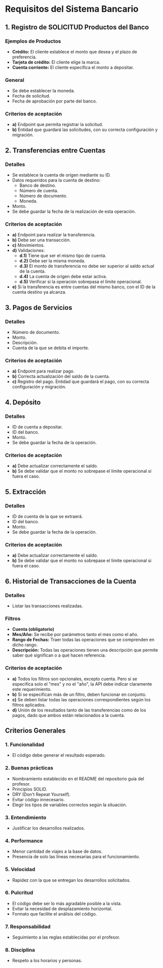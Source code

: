 # Requisitos del Sistema Bancario

## 1. Registro de SOLICITUD Productos del Banco

### Ejemplos de Productos
- **Crédito:** El cliente establece el monto que desea y el plazo de preferencia.
- **Tarjeta de crédito:** El cliente elige la marca.
- **Cuenta corriente:** El cliente especifica el monto a depositar.

### General
- Se debe establecer la moneda.
- Fecha de solicitud.
- Fecha de aprobación por parte del banco.

### Criterios de aceptación
- **a)** Endpoint que permita registrar la solicitud.
- **b)** Entidad que guardará las solicitudes, con su correcta configuración y migración.

## 2. Transferencias entre Cuentas

### Detalles
- Se establece la cuenta de origen mediante su ID.
- Datos requeridos para la cuenta de destino:
  - Banco de destino.
  - Número de cuenta.
  - Número de documento.
  - Moneda.
- Monto.
- Se debe guardar la fecha de la realización de esta operación.

### Criterios de aceptación
- **a)** Endpoint para realizar la transferencia.
- **b)** Debe ser una transacción.
- **c)** Movimientos.
- **d)** Validaciones:
  - **d.1)** Tiene que ser el mismo tipo de cuenta.
  - **d.2)** Debe ser la misma moneda.
  - **d.3)** El monto de transferencia no debe ser superior al saldo actual de la cuenta.
  - **d.4)** La cuenta de origen debe estar activa.
  - **d.5)** Verificar si la operación sobrepasa el límite operacional.
- **e)** Si la transferencia es entre cuentas del mismo banco, con el ID de la cuenta destino ya alcanza.

## 3. Pagos de Servicios

### Detalles
- Número de documento.
- Monto.
- Descripción.
- Cuenta de la que se debita el importe.

### Criterios de aceptación
- **a)** Endpoint para realizar pago.
- **b)** Correcta actualización del saldo de la cuenta.
- **c)** Registro del pago. Entidad que guardará el pago, con su correcta configuración y migración.

## 4. Depósito

### Detalles
- ID de cuenta a depositar.
- ID del banco.
- Monto.
- Se debe guardar la fecha de la operación.

### Criterios de aceptación
- **a)** Debe actualizar correctamente el saldo.
- **b)** Se debe validar que el monto no sobrepase el límite operacional si fuera el caso.

## 5. Extracción

### Detalles
- ID de cuenta de la que se extraerá.
- ID del banco.
- Monto.
- Se debe guardar la fecha de la operación.

### Criterios de aceptación
- **a)** Debe actualizar correctamente el saldo.
- **b)** Se debe validar que el monto no sobrepase el límite operacional si fuera el caso.

## 6. Historial de Transacciones de la Cuenta

### Detalles
- Listar las transacciones realizadas.

### Filtros
- **Cuenta (obligatorio)**
- **Mes/Año:** Se recibe por parámetros tanto el mes como el año.
- **Rango de Fechas:** Traer todas las operaciones que se comprenden en dicho rango.
- **Descripción:** Todas las operaciones tienen una descripción que permite saber qué significan o a qué hacen referencia.

### Criterios de aceptación
- **a)** Todos los filtros son opcionales, excepto cuenta. Pero si se especifica solo el "mes" y no el "año", la API debe indicar claramente este requerimiento.
- **b)** Si se especifican más de un filtro, deben funcionar en conjunto.
- **c)** Se deben listar todas las operaciones correspondientes según los filtros aplicados.
- **d)** Unión de los resultados tanto de las transferencias como de los pagos, dado que ambos están relacionados a la cuenta.

## Criterios Generales

### 1. Funcionalidad
- El código debe generar el resultado esperado.

### 2. Buenas prácticas
- Nombramiento establecido en el README del repositorio guía del profesor.
- Principios SOLID.
- DRY (Don't Repeat Yourself).
- Evitar código innecesario.
- Elegir los tipos de variables correctos según la situación.

### 3. Entendimiento
- Justificar los desarrollos realizados.

### 4. Performance
- Menor cantidad de viajes a la base de datos.
- Presencia de solo las líneas necesarias para el funcionamiento.

### 5. Velocidad
- Rapidez con la que se entregan los desarrollos solicitados.

### 6. Pulcritud
- El código debe ser lo más agradable posible a la vista.
- Evitar la necesidad de desplazamiento horizontal.
- Formato que facilite el análisis del código.

### 7. Responsabilidad
- Seguimiento a las reglas establecidas por el profesor.

### 8. Disciplina
- Respeto a los horarios y personas.
